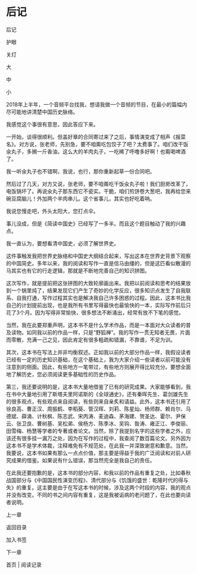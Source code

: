 # 后记

后记

护眼

关灯

大

中

小

2018年上半年，一个音频平台找我，想请我做一个音频的节目，在最小的篇幅内尽可能地讲清楚中国历史脉络。

我感觉这个事很有意思，因此答应下来。

一开始，谈得很顺利。但盖好章的合同寄过来了之后，事情演变成了相声《报菜名》。对方说，张老师，先别急，要不咱甭吃包饺子了吧？太费事了。咱们改干饭氽丸子，多搁一斤香油，这么大的羊肉丸子，一吃稀了呼噜多好啊！也甭喝啤酒了。

我一听氽丸子也不错啊，我说，也行，那你重新起草一份合同吧。

然后过了几天，对方又说，张老师，要不咱甭吃干饭汆丸子啦！我们厨房改革了，电饭锅坏了。再说氽丸子那东西它不瓷实。干脆，咱们煎饼卷大葱吧，我再给您来碗豆腐脑儿！外加两个羊肉串儿。这个省事儿，其实也好吃着呐。

我说您慢走吧，外头太阳大，您打点伞。

事儿没成，但是《简读中国史》已经写了一多半。而且这个题目触动了我的兴趣点。

我一直认为，要想看清中国史，必须了解世界史。

这件事触发我把世界史脉络和中国史大纲结合起来，写出这本在世界史背景下观察的中国简史。多年以来，我的阅读和写作一直是信马由缰的，但是这匹看似散漫的马其实也有它的行走逻辑，那就是不断地完善自己的知识拼图。

这次写作，就是提前把这张拼图的大致轮廓画出来。我把以前阅读和思考的结果放到一个锅里炖了，结果发现它们产生了奇妙的化学反应，很多知识点发生了自我联系、自我打通，写作过程其实也是解决我自己许多困惑的过程。因此，这本书比我自己的计划提前出现，也是我所有书里写得最快也最愉快的一本，实际写作前后只花了3个月。因为写得非常愉快，很多想法不断涌出，经常有放不下笔的感觉。

当然，我在此要郑重声明，这本书不是什么学术作品，而是一本面对大众读者的普及读物。如同我以前的作品一样，只是“野狐禅”。我的写作一贯无知者无畏，片面而零散，充满一己之见，因此肯定有很多粗疏和错漏，不靠谱，不足为训。

其次，这本书在写法上并非均衡叙述。正如我以前的大部分作品一样，我假设读者已经有一定的历史知识基础，在这个基础上，我为大家介绍一些读者以前可能没有注意到的侧面。因此，有些地方一笔带过，有些地方则展开得比较充分。要想全面地了解历史，您必须阅读更多基础性的历史作品。

第三，我还要说明的是，这本书大量地借鉴了已有的研究成果。大家能够看到，我在书中大量地引用了斯塔夫里阿诺斯的《全球通史》，还有秦晖先生、葛剑雄先生的很多观点，有些观点来自阅读，有些则来自亲炙和请益。此外，这本书还引用了徐良高、曹正汉、周振鹤、李稻葵、管汉晖、刘莉、陈星灿、杨师群、赖肖尔、马德斌、薛涌、计秋枫、陈志武、宋丙涛、麦迪森、茅海建、贺圣达、霍尔、尹保云、张卫良、曹树基、吴松弟、侯杨方、陈季冰、吴钩、昝涛、雍正江、李俊丽、田雪梅、杨慧等学者的专著或者论文。当然，除了我提到名字的这些学者之外，应该还有很多挂一漏万之处，因为在写作的过程中，我查阅了数百篇论文。另外因为这本书不是学术体裁，注释难免有不规范处，在此我一并深致谢意和歉意。当然，我要说，这本书如果有那么一点点价值，那主要是得益于我的广泛阅读和对前人研究成果的借鉴。如果说有什么错误，那当然完全是我自己的责任。

在此我还要抱歉的是，这本书的部分内容，和我以前的作品有重复之处，比如春秋战国部分与《中国国民性演变历程》、清代部分与《饥饿的盛世：乾隆时代的得与失》的重复。这主要是由于在写这本书的时候，涉及这两个时段的内容，我的观点并没有改变。不同的书之间内容有重复，这是我被诟病的老问题了，在此也要向读者说明。

上一章

返回目录

加入书签

下一章

首页 | 阅读记录